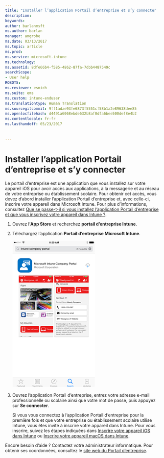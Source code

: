 ```yaml
---
title: "Installer l’application Portail d’entreprise et s’y connecter | Microsoft Docs"
description: 
keywords: 
author: barlanmsft
ms.author: barlan
manager: angrobe
ms.date: 03/13/2017
ms.topic: article
ms.prod: 
ms.service: microsoft-intune
ms.technology: 
ms.assetid: 8dfe66b4-f585-4862-87fa-7dbb4487549c
searchScope:
- User help
ROBOTS: 
ms.reviewer: esmich
ms.suite: ems
ms.custom: intune-enduser
ms.translationtype: Human Translation
ms.sourcegitcommit: 9ff1adae93fe6873f5551cf58b1a2e89638dee85
ms.openlocfilehash: d4491a6068ebde632b8af0dfa6bee500def8e4b2
ms.contentlocale: fr-fr
ms.lasthandoff: 05/23/2017


---
```



# <a name="install-and-sign-in-to-the-company-portal-app"></a>Installer l’application Portail d’entreprise et s’y connecter

Le portail d’entreprise est une application que vous installez sur votre appareil iOS pour avoir accès aux applications, à la messagerie et au réseau de votre entreprise ou établissement scolaire.  Pour obtenir cet accès, vous devez d’abord installer l’application Portail d’entreprise et, avec celle-ci, inscrire votre appareil dans Microsoft Intune. Pour plus d’informations, consultez [Que se passe-t-il si vous installez l’application Portail d’entreprise et que vous inscrivez votre appareil dans Intune ?](what-happens-if-you-install-the-company-portal-app-and-enroll-your-device-in-intune-ios.md).

1.  Ouvrez l’**App Store** et recherchez **portail d’entreprise Intune**.

2.  Téléchargez l’application **Portail d’entreprise Microsoft Intune**.

    ![Télécharger l’application Portail d’entreprise Intune](./media/ios-cpinstall-1-cpinstore.png)

3.  Ouvrez l’application Portail d’entreprise, entrez votre adresse e-mail professionnelle ou scolaire ainsi que votre mot de passe, puis appuyez sur **Se connecter**.

    Si vous vous connectez à l’application Portail d’entreprise pour la première fois et que votre entreprise ou établissement scolaire utilise Intune, vous êtes invité à inscrire votre appareil dans Intune. Pour vous inscrire, suivez les étapes indiquées dans [Inscrire votre appareil iOS dans Intune](enroll-your-device-in-intune-ios.md) ou [Inscrire votre appareil macOS dans Intune](enroll-your-device-in-intune-macos.md).

Encore besoin d’aide ? Contactez votre administrateur informatique. Pour obtenir ses coordonnées, consultez le [site web du Portail d’entreprise](http://portal.manage.microsoft.com).

